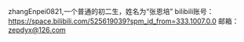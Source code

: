   zhangEnpei0821,一个普通的初二生，姓名为“张恩培”
  bilibili账号：https://space.bilibili.com/525619039?spm_id_from=333.1007.0.0
  邮箱：zepdyx@126.com

<!---
zhangEnpei0821/zhangEnpei0821 is a ✨ special ✨ repository because its `README.md` (this file) appears on your GitHub profile.
You can click the Preview link to take a look at your changes.
--->
